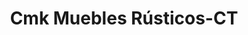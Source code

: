 ---
title: "Cmk Muebles Rústicos-CT"
url: /cholula-puebla/cmk-muebles-rusticos-ct/
shop: muebles
---